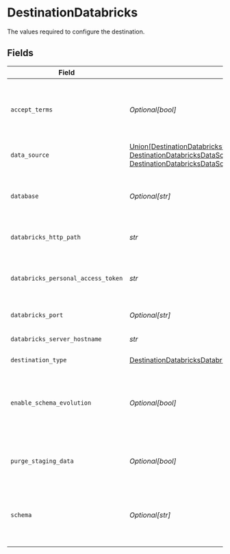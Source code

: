 # DestinationDatabricks

The values required to configure the destination.


## Fields

| Field                                                                                                                                                                                                              | Type                                                                                                                                                                                                               | Required                                                                                                                                                                                                           | Description                                                                                                                                                                                                        | Example                                                                                                                                                                                                            |
| ------------------------------------------------------------------------------------------------------------------------------------------------------------------------------------------------------------------ | ------------------------------------------------------------------------------------------------------------------------------------------------------------------------------------------------------------------ | ------------------------------------------------------------------------------------------------------------------------------------------------------------------------------------------------------------------ | ------------------------------------------------------------------------------------------------------------------------------------------------------------------------------------------------------------------ | ------------------------------------------------------------------------------------------------------------------------------------------------------------------------------------------------------------------ |
| `accept_terms`                                                                                                                                                                                                     | *Optional[bool]*                                                                                                                                                                                                   | :heavy_minus_sign:                                                                                                                                                                                                 | You must agree to the Databricks JDBC Driver <a href="https://databricks.com/jdbc-odbc-driver-license">Terms & Conditions</a> to use this connector.                                                               |                                                                                                                                                                                                                    |
| `data_source`                                                                                                                                                                                                      | [Union[DestinationDatabricksDataSourceRecommendedManagedTables, DestinationDatabricksDataSourceAmazonS3, DestinationDatabricksDataSourceAzureBlobStorage]](../../models/shared/destinationdatabricksdatasource.md) | :heavy_check_mark:                                                                                                                                                                                                 | Storage on which the delta lake is built.                                                                                                                                                                          |                                                                                                                                                                                                                    |
| `database`                                                                                                                                                                                                         | *Optional[str]*                                                                                                                                                                                                    | :heavy_minus_sign:                                                                                                                                                                                                 | The name of the catalog. If not specified otherwise, the "hive_metastore" will be used.                                                                                                                            |                                                                                                                                                                                                                    |
| `databricks_http_path`                                                                                                                                                                                             | *str*                                                                                                                                                                                                              | :heavy_check_mark:                                                                                                                                                                                                 | Databricks Cluster HTTP Path.                                                                                                                                                                                      | sql/protocolvx/o/1234567489/0000-1111111-abcd90                                                                                                                                                                    |
| `databricks_personal_access_token`                                                                                                                                                                                 | *str*                                                                                                                                                                                                              | :heavy_check_mark:                                                                                                                                                                                                 | Databricks Personal Access Token for making authenticated requests.                                                                                                                                                | dapi0123456789abcdefghij0123456789AB                                                                                                                                                                               |
| `databricks_port`                                                                                                                                                                                                  | *Optional[str]*                                                                                                                                                                                                    | :heavy_minus_sign:                                                                                                                                                                                                 | Databricks Cluster Port.                                                                                                                                                                                           | 443                                                                                                                                                                                                                |
| `databricks_server_hostname`                                                                                                                                                                                       | *str*                                                                                                                                                                                                              | :heavy_check_mark:                                                                                                                                                                                                 | Databricks Cluster Server Hostname.                                                                                                                                                                                | abc-12345678-wxyz.cloud.databricks.com                                                                                                                                                                             |
| `destination_type`                                                                                                                                                                                                 | [DestinationDatabricksDatabricks](../../models/shared/destinationdatabricksdatabricks.md)                                                                                                                          | :heavy_check_mark:                                                                                                                                                                                                 | N/A                                                                                                                                                                                                                |                                                                                                                                                                                                                    |
| `enable_schema_evolution`                                                                                                                                                                                          | *Optional[bool]*                                                                                                                                                                                                   | :heavy_minus_sign:                                                                                                                                                                                                 | Support schema evolution for all streams. If "false", the connector might fail when a stream's schema changes.                                                                                                     |                                                                                                                                                                                                                    |
| `purge_staging_data`                                                                                                                                                                                               | *Optional[bool]*                                                                                                                                                                                                   | :heavy_minus_sign:                                                                                                                                                                                                 | Default to 'true'. Switch it to 'false' for debugging purpose.                                                                                                                                                     |                                                                                                                                                                                                                    |
| `schema`                                                                                                                                                                                                           | *Optional[str]*                                                                                                                                                                                                    | :heavy_minus_sign:                                                                                                                                                                                                 | The default schema tables are written. If not specified otherwise, the "default" will be used.                                                                                                                     | default                                                                                                                                                                                                            |
